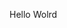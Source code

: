 Hello Wolrd






















































































































































































































































































































































































































































































































































































































































































































































































































































































































































































































































































































































































































































































































































































































































































































































































































































































































































































































































































































































































































































































































































































































































































































































































































































































































































































































































































































































































































































































































































































































































































































































































































































































































































































































































































































































































































































































































































































































